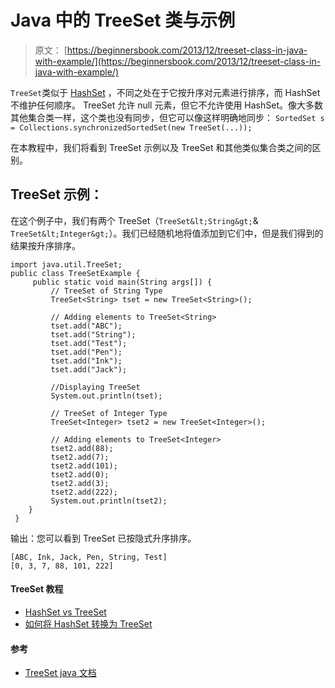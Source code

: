 # Java 中的 TreeSet 类与示例

> 原文： [https://beginnersbook.com/2013/12/treeset-class-in-java-with-example/](https://beginnersbook.com/2013/12/treeset-class-in-java-with-example/)

`TreeSet`类似于 [HashSet](https://beginnersbook.com/2013/12/hashset-class-in-java-with-example/) ，不同之处在于它按升序对元素进行排序，而 HashSet 不维护任何顺序。 TreeSet 允许 null 元素，但它不允许使用 HashSet。像大多数其他集合类一样，这个类也没有同步，但它可以像这样明确地同步： `SortedSet s = Collections.synchronizedSortedSet(new TreeSet(...));`

在本教程中，我们将看到 TreeSet 示例以及 TreeSet 和其他类似集合类之间的区别。

## TreeSet 示例：

在这个例子中，我们有两个 TreeSet（`TreeSet&lt;String&gt;`&amp; `TreeSet&lt;Integer&gt;`）。我们已经随机地将值添加到它们中，但是我们得到的结果按升序排序。

```
import java.util.TreeSet;
public class TreeSetExample {
     public static void main(String args[]) {
         // TreeSet of String Type
         TreeSet<String> tset = new TreeSet<String>();

         // Adding elements to TreeSet<String>
         tset.add("ABC");
         tset.add("String");
         tset.add("Test");
         tset.add("Pen");
         tset.add("Ink");
         tset.add("Jack");

         //Displaying TreeSet
         System.out.println(tset);

         // TreeSet of Integer Type
         TreeSet<Integer> tset2 = new TreeSet<Integer>();

         // Adding elements to TreeSet<Integer>
         tset2.add(88);
         tset2.add(7);
         tset2.add(101);
         tset2.add(0);
         tset2.add(3);
         tset2.add(222);
         System.out.println(tset2);
    }
 }
```

输出：您可以看到 TreeSet 已按隐式升序排序。

```
[ABC, Ink, Jack, Pen, String, Test]
[0, 3, 7, 88, 101, 222]
```

#### TreeSet 教程

*   [HashSet vs TreeSet](https://beginnersbook.com/2014/08/difference-between-hashset-and-treeset/)
*   [如何将 HashSet 转换为 TreeSet](https://beginnersbook.com/2014/08/how-to-convert-a-hashset-to-a-treeset/)

#### 参考

*   [TreeSet java 文档](https://docs.oracle.com/javase/7/docs/api/java/util/TreeSet.html)